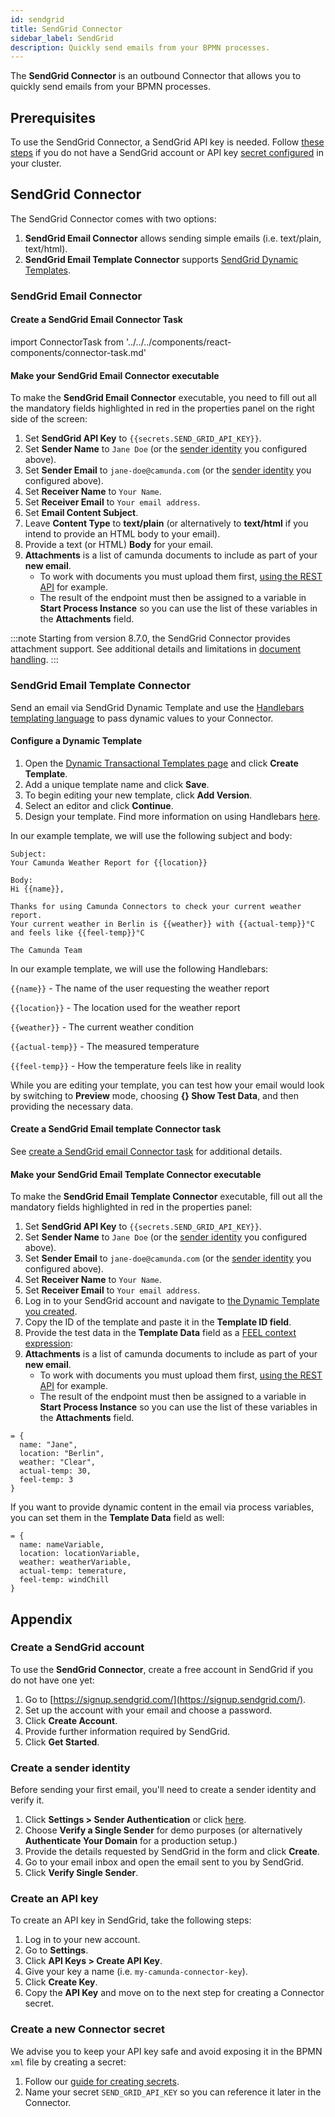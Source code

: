```yaml
---
id: sendgrid
title: SendGrid Connector
sidebar_label: SendGrid
description: Quickly send emails from your BPMN processes.
---
```


The **SendGrid Connector** is an outbound Connector that allows you to quickly send emails from your BPMN processes.

## Prerequisites

To use the SendGrid Connector, a SendGrid API key is needed. Follow [these steps](#appendix) if you do not have a SendGrid account or API key [secret configured](#create-a-new-connector-secret) in your cluster.

## SendGrid Connector

The SendGrid Connector comes with two options:

1. **SendGrid Email Connector** allows sending simple emails (i.e. text/plain, text/html).
2. **SendGrid Email Template Connector** supports [SendGrid Dynamic Templates](https://sendgrid.com/solutions/email-api/dynamic-email-templates/).

### SendGrid Email Connector

#### Create a SendGrid Email Connector Task

import ConnectorTask from '../../../components/react-components/connector-task.md'

<ConnectorTask/>

#### Make your SendGrid Email Connector executable

To make the **SendGrid Email Connector** executable, you need to fill out all the mandatory fields highlighted in red in the properties panel on the right side of the screen:

1. Set **SendGrid API Key** to `{{secrets.SEND_GRID_API_KEY}}`.
2. Set **Sender Name** to `Jane Doe` (or the [sender identity](#create-a-sender-identity) you configured above).
3. Set **Sender Email** to `jane-doe@camunda.com` (or the [sender identity](#create-a-sender-identity) you configured above).
4. Set **Receiver Name** to `Your Name`.
5. Set **Receiver Email** to `Your email address`.
6. Set **Email Content Subject**.
7. Leave **Content Type** to **text/plain** (or alternatively to **text/html** if you intend to provide an HTML body to your email).
8. Provide a text (or HTML) **Body** for your email.
9. **Attachments** is a list of camunda documents to include as part of your **new email**.
   - To work with documents you must upload them first, [using the REST API](/apis-tools/camunda-api-rest/specifications/create-document.api.mdx) for example.
   - The result of the endpoint must then be assigned to a variable in **Start Process Instance** so you can use the list of these variables in the **Attachments** field.

:::note
Starting from version 8.7.0, the SendGrid Connector provides attachment support. See additional details and limitations in [document handling](/components/document-handling/getting-started.md).
:::

### SendGrid Email Template Connector

Send an email via SendGrid Dynamic Template and use the [Handlebars templating language](https://handlebarsjs.com/) to pass dynamic values to your Connector.

#### Configure a Dynamic Template

1. Open the [Dynamic Transactional Templates page](https://sendgrid.com/dynamic_templates) and click **Create Template**.
2. Add a unique template name and click **Save**.
3. To begin editing your new template, click **Add Version**.
4. Select an editor and click **Continue**.
5. Design your template. Find more information on using Handlebars [here](https://docs.sendgrid.com/for-developers/sending-email/using-handlebars).

In our example template, we will use the following subject and body:

```text
Subject:
Your Camunda Weather Report for {{location}}
```

```text
Body:
Hi {{name}},

Thanks for using Camunda Connectors to check your current weather report.
Your current weather in Berlin is {{weather}} with {{actual-temp}}°C and feels like {{feel-temp}}°C

The Camunda Team
```

In our example template, we will use the following Handlebars:

`{{name}}` - The name of the user requesting the weather report

`{{location}}` - The location used for the weather report

`{{weather}}` - The current weather condition

`{{actual-temp}}` - The measured temperature

`{{feel-temp}}` - How the temperature feels like in reality

While you are editing your template, you can test how your email would look by switching to **Preview** mode, choosing **{} Show Test Data**, and then providing the necessary data.

#### Create a SendGrid Email template Connector task

See [create a SendGrid email Connector task](#create-a-sendgrid-email-connector-task) for additional details.

#### Make your SendGrid Email Template Connector executable

To make the **SendGrid Email Template Connector** executable, fill out all the mandatory fields highlighted in red in the properties panel:

1. Set **SendGrid API Key** to `{{secrets.SEND_GRID_API_KEY}}`.
2. Set **Sender Name** to `Jane Doe` (or the [sender identity](#create-a-sender-identity) you configured above).
3. Set **Sender Email** to `jane-doe@camunda.com` (or the [sender identity](#create-a-sender-identity) you configured above).
4. Set **Receiver Name** to `Your Name`.
5. Set **Receiver Email** to `Your email address`.
6. Log in to your SendGrid account and navigate to [the Dynamic Template you created](#configure-a-dynamic-template).
7. Copy the ID of the template and paste it in the **Template ID field**.
8. Provide the test data in the **Template Data** field as a [FEEL context expression](/components/modeler/feel/language-guide/feel-context-expressions.md):
9. **Attachments** is a list of camunda documents to include as part of your **new email**.
   - To work with documents you must upload them first, [using the REST API](/apis-tools/camunda-api-rest/specifications/create-document.api.mdx) for example.
   - The result of the endpoint must then be assigned to a variable in **Start Process Instance** so you can use the list of these variables in the **Attachments** field.

```text
= {
  name: "Jane",
  location: "Berlin",
  weather: "Clear",
  actual-temp: 30,
  feel-temp: 3
}
```

If you want to provide dynamic content in the email via process variables, you can set them in the **Template Data** field as well:

```text
= {
  name: nameVariable,
  location: locationVariable,
  weather: weatherVariable,
  actual-temp: temerature,
  feel-temp: windChill
}
```

## Appendix

### Create a SendGrid account

To use the **SendGrid Connector**, create a free account in SendGrid if you do not have one yet:

1. Go to [https://signup.sendgrid.com/](https://signup.sendgrid.com/).
2. Set up the account with your email and choose a password.
3. Click **Create Account**.
4. Provide further information required by SendGrid.
5. Click **Get Started**.

### Create a sender identity

Before sending your first email, you'll need to create a sender identity and verify it.

1. Click **Settings > Sender Authentication** or click [here](https://app.sendgrid.com/settings/sender_auth).
2. Choose **Verify a Single Sender** for demo purposes (or alternatively **Authenticate Your Domain** for a production setup.)
3. Provide the details requested by SendGrid in the form and click **Create**.
4. Go to your email inbox and open the email sent to you by SendGrid.
5. Click **Verify Single Sender**.

### Create an API key

To create an API key in SendGrid, take the following steps:

1. Log in to your new account.
2. Go to **Settings**.
3. Click **API Keys > Create API Key**.
4. Give your key a name (i.e. `my-camunda-connector-key`).
5. Click **Create Key**.
6. Copy the **API Key** and move on to the next step for creating a Connector secret.

### Create a new Connector secret

We advise you to keep your API key safe and avoid exposing it in the BPMN `xml` file by creating a secret:

1. Follow our [guide for creating secrets](/components/console/manage-clusters/manage-secrets.md).
2. Name your secret `SEND_GRID_API_KEY` so you can reference it later in the Connector.
